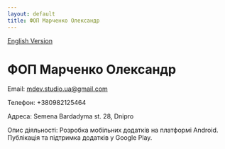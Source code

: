 ```yaml
---
layout: default
title: ФОП Марченко Олександр
---
```

[English Version](/en.md)

# ФОП Марченко Олександр

Email: mdev.studio.ua@gmail.com

Телефон: +380982125464

Адреса: Semena Bardadyma st. 28, Dnipro

Опис діяльності:
Розробка мобільних додатків на платформі Android. Публікація та підтримка додатків у Google Play.

